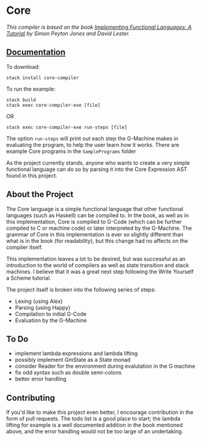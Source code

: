 # Core

*This compiler is based on the book [Implementing Functional Languages: A Tutorial](http://research.microsoft.com/en-us/um/people/simonpj/Papers/pj-lester-book/) by Simon Peyton Jones and David Lester.*

## [Documentation](http://hackage.haskell.org/package/core-compiler-0.1.0.2)

To download:  
```
stack install core-compiler
```
To run the example:  
```
stack build  
stack exec core-compiler-exe [file] 
```
OR  
```
stack exec core-compiler-exe run-steps [file]
```
The option ```run-steps``` will print out each step the G-Machine makes in evaluating the program, to help the user learn how it works. There are example Core programs in the ```SamplePrograms``` folder

As the project currently stands, anyone who wants to create a very simple functional language can do so by parsing it into the Core Expression AST found in this project. 

## About the Project

The Core language is a simple functional language that other functional languages (such as Haskell) can be compiled to. In the book, as well as in this implementation, Core is compiled to G-Code (which can be further compiled to C or machine code) or later interpreted by the G-Machine. The grammar of Core in this implementation is ever so slightly different than what is in the book (for readability), but this change had no affects on the compiler itself.


This implementation leaves a lot to be desired, but was successful as an introduction to the world of compilers as well as state transition and stack machines. I believe that it was a great next step following the Write Yourself a Scheme tutorial. 

The project itself is broken into the following series of steps:  
- Lexing (using Alex)
- Parsing (using Happy)
- Compilation to initial G-Code
- Evaluation by the G-Machine
  
## To Do
- implement lambda expressions and lambda lifting 
- possibly implement GmState as a State monad
- consider Reader for the environment during evalutation in the G machine
- fix odd syntax such as double semi-colons
- better error handling

## Contributing
If you'd like to make this project even better, I encourage contribution in the form of pull requests. The todo list is a good place to start; the lambda lifting for example is a well documented addition in the book mentioned above, and the error handling would not be too large of an undertaking.

    
